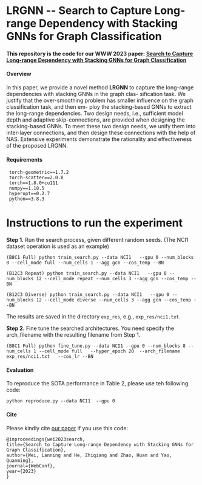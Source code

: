 # LRGNN -- Search to Capture Long-range Dependency with Stacking GNNs for Graph Classification
#### This repository is the code for our WWW 2023 paper: [Search to Capture Long-range Dependency with Stacking GNNs for Graph Classification](https://arxiv.org/pdf/2302.08671.pdf)

#### Overview

In this paper, we provide a novel method **LRGNN** to capture the long-range dependencies with stacking GNNs in the graph clas- sification task. We justify that the over-smoothing problem has smaller influence on the graph classification task, and then em- ploy the stacking-based GNNs to extract the long-range dependencies. Two design needs, i.e., sufficient model depth and adaptive skip-connections, are provided when designing the stacking-based GNNs. To meet these two design needs, we unify them into inter-layer connections, and then design these connections with the help of NAS. Extensive experiments demonstrate the rationality and effectiveness of the proposed LRGNN. 

#### Requirements

     torch-geometric==1.7.2
     torch-scatter==2.0.8
     torch==1.8.0+cu111
     numpy==1.18.5
     hyperopt==0.2.7
     python==3.8.3


# Instructions to run the experiment
**Step 1.** Run the search process, given different random seeds.
(The NCI1 dataset operation is used as an example)

    (B8C1 Full) python train_search.py --data NCI1   --gpu 0 --num_blocks 8 --cell_mode full --num_cells 1 --agg gcn --cos_temp --BN

    (B12C3 Repeat) python train_search.py --data NCI1   --gpu 0 --num_blocks 12 --cell_mode repeat --num_cells 3 --agg gcn --cos_temp --BN

    (B12C3 Diverse) python train_search.py --data NCI1   --gpu 0 --num_blocks 12 --cell_mode diverse --num_cells 3 --agg gcn --cos_temp --BN


The results are saved in the directory `exp_res`, e.g., `exp_res/nci1.txt`.

**Step 2.** Fine tune the searched architectures. You need specify the arch_filename with the resulting filename from Step 1.

    (B8C1 Full) python fine_tune.py --data NCI1 --gpu 0 --num_blocks 8 --num_cells 1 --cell_mode full   --hyper_epoch 20  --arch_filename exp_res/nci1.txt   --cos_lr --BN


#### Evaluation
To reproduce the SOTA performance in Table 2, please use teh following code:

    python reproduce.py --data NCI1  --gpu 0


#### Cite
Please kindly cite [our paper](https://arxiv.org/pdf/2302.08671.pdf) if you use this code:  

    @inproceedings{wei2023search,
    title={Search to Capture Long-range Dependency with Stacking GNNs for Graph Classification},
    author={Wei, Lanning and He, Zhiqiang and Zhao, Huan and Yao, Quanming},
    journal={WebConf},
    year={2023}
    }